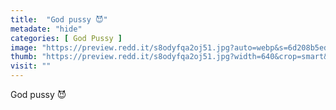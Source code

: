 ```yaml
---
title:  "God pussy 😈"
metadate: "hide"
categories: [ God Pussy ]
image: "https://preview.redd.it/s8odyfqa2oj51.jpg?auto=webp&s=6d208b5edd6d09ea2ce8a32bcc9eddc97b3cc6d0"
thumb: "https://preview.redd.it/s8odyfqa2oj51.jpg?width=640&crop=smart&auto=webp&s=d972b6ad685e777faf5f5d272839132e0c2d1e9a"
visit: ""
---
```

God pussy 😈
